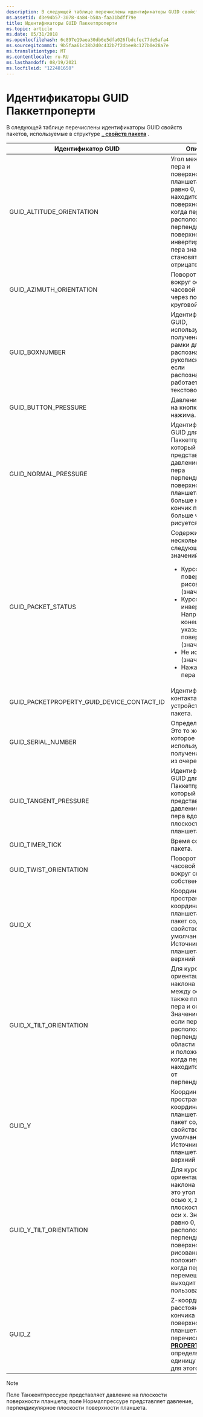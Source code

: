 ```yaml
---
description: В следующей таблице перечислены идентификаторы GUID свойств пакетов, используемые в \_ структуре свойств пакета.
ms.assetid: d3e94b57-3078-4a84-b58a-faa31bdff79e
title: Идентификаторы GUID Паккетпроперти
ms.topic: article
ms.date: 05/31/2018
ms.openlocfilehash: 6c897e19aea30db6e5dfa026fbdcfec77de5afa4
ms.sourcegitcommit: 9b5faa61c38b2d0c432b7f2dbee8c127b0e28a7e
ms.translationtype: MT
ms.contentlocale: ru-RU
ms.lasthandoff: 08/19/2021
ms.locfileid: "122481650"
---
```

# <a name="packetproperty-guids"></a>Идентификаторы GUID Паккетпроперти

В следующей таблице перечислены идентификаторы GUID свойств пакетов, используемые в структуре [**\_ свойств пакета**](/windows/desktop/api/tpcshrd/ns-tpcshrd-packet_property) .




| Идентификатор GUID | Описание | 
|------|-------------|
| GUID_ALTITUDE_ORIENTATION<br /> | Угол между осью пера и поверхностью планшета. Значение равно 0, если перо находится рядом с поверхностью и 90, когда перо расположено перпендикулярно поверхности. При инвертировании пера значения становятся отрицательными.<br /> | 
| GUID_AZIMUTH_ORIENTATION<br /> | Поворот курсора вокруг оси z по часовой стрелке через полный круговой диапазон.<br /> | 
| GUID_BOXNUMBER<br /> | Идентификатор GUID, используемый для получения номера рамки для распознавания рукописного ввода, если распознаватель работает в текстовом режиме.<br /> | 
| GUID_BUTTON_PRESSURE<br /> | Давление нажатия на кнопку с учетом нажима.<br /> | 
| GUID_NORMAL_PRESSURE<br /> | Идентификатор GUID для объекта Паккетпроперти, который представляет давление кончика пера перпендикулярно поверхности планшета. Чем больше нажим на кончик пера, тем больше чернил рисуется.<br /> | 
| GUID_PACKET_STATUS<br /> | Содержит одно или несколько следующих значений флагов:<br /><ul><li>Курсор касается поверхности рисования (значение = 1).</li><li>Курсор инвертирован. Например, конец пера указывает на поверхность (значение = 2).</li><li>Не используется (значение = 4).</li><li>Нажата кнопка пера (Value = 8).</li></ul> | 
| GUID_PACKETPROPERTY_GUID_DEVICE_CONTACT_ID<br /> | Идентификатор контакта устройства для пакета.<br /> | 
| GUID_SERIAL_NUMBER<br /> | Определяет пакет. Это то же значение, которое используется для получения пакета из очереди пакетов.<br /> | 
| GUID_TANGENT_PRESSURE<br /> | Идентификатор GUID для объекта Паккетпроперти, который представляет давление кончика пера вдоль плоскости планшета.<br /> | 
| GUID_TIMER_TICK<br /> | Время создания пакета.<br /> | 
| GUID_TWIST_ORIENTATION<br /> | Поворот курсора по часовой стрелке вокруг своей собственной оси.<br /> | 
| GUID_X<br /> | Координата x в пространстве координат планшета. Каждый пакет содержит это свойство по умолчанию. Источник (0, 0) планшета — левый верхний угол.<br /> | 
| GUID_X_TILT_ORIENTATION<br /> | Для курсора пера ориентация x-наклона — это угол между осью y, z, а также плоскостью пера и оси y. Значение равно 0, если перо расположено перпендикулярно области рисования и положительное, когда перо находится справа от перпендикулярного.<br /> | 
| GUID_Y<br /> | Координата y в пространстве координат планшета. Каждый пакет содержит это свойство по умолчанию. Источник (0, 0) планшета — левый верхний угол.<br /> | 
| GUID_Y_TILT_ORIENTATION<br /> | Для курсора пера ориентация наклона по оси y — это угол между осью x, z и плоскостью пера и оси x. Значение равно 0, когда перо расположено перпендикулярно поверхности рисования и положительно, когда перо перемещается или выходит за пределы пользователя.<br /> | 
| GUID_Z<br /> | Z-координата или расстояние от кончика пера с поверхности планшета. Тип перечисления <a href="/windows/desktop/api/tpcshrd/ne-tpcshrd-property_units"><strong>PROPERTY_UNITS</strong></a> определяет единицу измерения для этого свойства. <br /> | 




 

> [!Note]  
> Поле Танжентпрессуре представляет давление на плоскости поверхности планшета; поле Нормалпрессуре представляет давление, перпендикулярное плоскости поверхности планшета.

 

 

 




